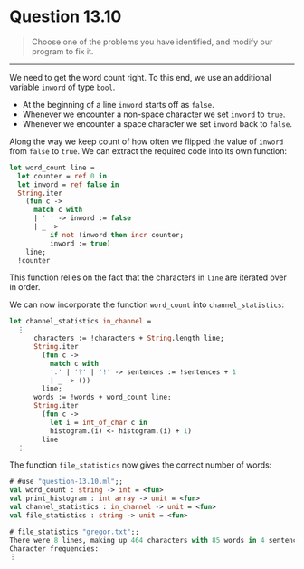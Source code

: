 # Question 13.10

> Choose one of the problems you have identified, and modify our program to fix it.

---

We need to get the word count right.
To this end, we use an additional variable `inword` of type `bool`.
- At the beginning of a line `inword` starts off as `false`.
- Whenever we encounter a non-space character we set `inword` to `true`.
- Whenever we encounter a space character we set `inword` back to `false`.

Along the way we keep count of how often we flipped the value of `inword` from `false` to `true`.
We can extract the required code into its own function:
```ocaml
let word_count line =
  let counter = ref 0 in
  let inword = ref false in
  String.iter
    (fun c ->
      match c with
      | ' ' -> inword := false
      | _ ->
          if not !inword then incr counter;
          inword := true)
    line;
  !counter
```
This function relies on the fact that the characters in `line` are iterated over in order.

We can now incorporate the function `word_count` into `channel_statistics`:
```ocaml
let channel_statistics in_channel =
  ⋮
      characters := !characters + String.length line;
      String.iter
        (fun c ->
          match c with
          '.' | '?' | '!' -> sentences := !sentences + 1
          | _ -> ())
        line;
      words := !words + word_count line;
      String.iter
        (fun c ->
          let i = int_of_char c in
          histogram.(i) <- histogram.(i) + 1)
        line
  ⋮
```
The function `file_statistics` now gives the correct number of words:
```ocaml
# #use "question-13.10.ml";;
val word_count : string -> int = <fun>
val print_histogram : int array -> unit = <fun>
val channel_statistics : in_channel -> unit = <fun>
val file_statistics : string -> unit = <fun>

# file_statistics "gregor.txt";;
There were 8 lines, making up 464 characters with 85 words in 4 sentences.
Character frequencies:
⋮
```
